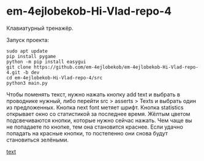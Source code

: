 # em-4ejlobekob-Hi-Vlad-repo-4
Клавиатурный тренажёр.

Запуск проекта:

```
sudo apt update 
pip install pygame
python -m pip install easygui
git clone https://github.com/em-4ejlobekob/em-4ejlobekob-Hi-Vlad-repo-4.git -b dev
cd em-4ejlobekob-Hi-Vlad-repo-4/src
python3 main.py
```

Чтобы поменять текст, нужно нажать кнопку add text и выбрать в проводнике нужный, либо перейти src > asserts > Texts и выбрать один из предложенных. 
Кнопка next font метяет шрифт. 
Кнопка statistics открывает окно со статистикой за последнее время.
Жёлтым цветом подсвечиваются кнопки, которые нужно сейчас нажать.
Чем чаще вы не попадаете по кнопке, тем она становится краснее. Если удачно попадать на красные кнопки, то постепенно они снова будут становиться зелёными.

[text](pictures/main.jpg)
